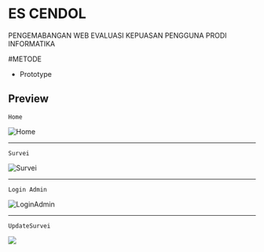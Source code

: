 # ES CENDOL

PENGEMABANGAN WEB EVALUASI KEPUASAN PENGGUNA PRODI INFORMATIKA

#METODE 
- Prototype

## Preview

`Home`

![Home](https://github.com/Haikall01/survei/assets/172413397/367b6496-35b4-481f-a961-b8e7f30a4b52)

***

`Survei`

![Survei](https://github.com/Haikall01/survei/assets/172413397/69de591f-6b40-4477-93fe-75ff516950a7)

*** 

`Login Admin`

![LoginAdmin](https://github.com/Haikall01/survei/assets/172413397/62b1f9d7-4b2b-4453-b11c-0b69755fc7ec)

***

`UpdateSurvei`

<img src="https://imgur.com/T1NljUG">

